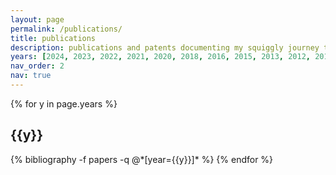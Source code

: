 ```yaml
---
layout: page
permalink: /publications/
title: publications
description: publications and patents documenting my squiggly journey to becoming an HCI researcher
years: [2024, 2023, 2022, 2021, 2020, 2018, 2016, 2015, 2013, 2012, 2011, 2010, 2009]
nav_order: 2
nav: true
---
```


<div class="publications">

{% for y in page.years %}
  <h2 class="year">{{y}}</h2>
  {% bibliography -f papers -q @*[year={{y}}]* %}
{% endfor %}

</div>
